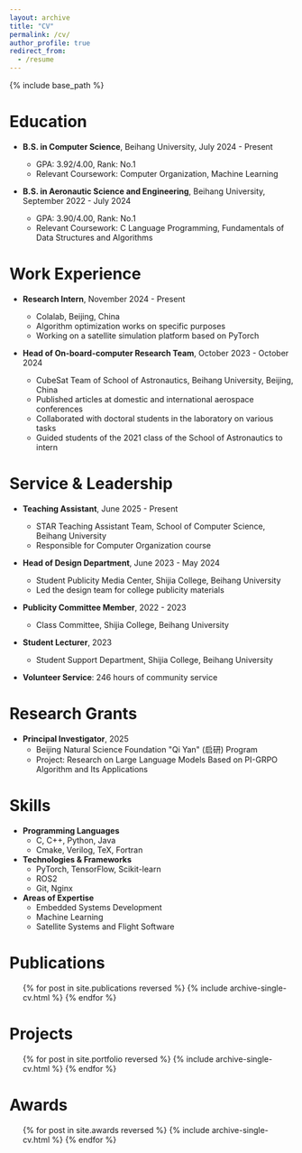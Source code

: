 ```yaml
---
layout: archive
title: "CV"
permalink: /cv/
author_profile: true
redirect_from:
  - /resume
---
```


{% include base_path %}

Education
======
* **B.S. in Computer Science**, Beihang University, July 2024 - Present
  * GPA: 3.92/4.00, Rank: No.1
  * Relevant Coursework: Computer Organization, Machine Learning

* **B.S. in Aeronautic Science and Engineering**, Beihang University, September 2022 - July 2024
  * GPA: 3.90/4.00, Rank: No.1
  * Relevant Coursework: C Language Programming, Fundamentals of Data Structures and Algorithms

Work Experience
======
* **Research Intern**, November 2024 - Present
  * Colalab, Beijing, China
  * Algorithm optimization works on specific purposes
  * Working on a satellite simulation platform based on PyTorch

* **Head of On-board-computer Research Team**, October 2023 - October 2024
  * CubeSat Team of School of Astronautics, Beihang University, Beijing, China
  * Published articles at domestic and international aerospace conferences
  * Collaborated with doctoral students in the laboratory on various tasks
  * Guided students of the 2021 class of the School of Astronautics to intern

Service & Leadership
======
* **Teaching Assistant**, June 2025 - Present
  * STAR Teaching Assistant Team, School of Computer Science, Beihang University
  * Responsible for Computer Organization course

* **Head of Design Department**, June 2023 - May 2024
  * Student Publicity Media Center, Shijia College, Beihang University
  * Led the design team for college publicity materials

* **Publicity Committee Member**, 2022 - 2023
  * Class Committee, Shijia College, Beihang University

* **Student Lecturer**, 2023
  * Student Support Department, Shijia College, Beihang University

* **Volunteer Service**: 246 hours of community service

Research Grants
======
* **Principal Investigator**, 2025
  * Beijing Natural Science Foundation "Qi Yan" (启研) Program
  * Project: Research on Large Language Models Based on PI-GRPO Algorithm and Its Applications

Skills
======
* **Programming Languages**
  * C, C++, Python, Java
  * Cmake, Verilog, TeX, Fortran
* **Technologies & Frameworks**
  * PyTorch, TensorFlow, Scikit-learn
  * ROS2
  * Git, Nginx
* **Areas of Expertise**
  * Embedded Systems Development
  * Machine Learning
  * Satellite Systems and Flight Software

Publications
======
  <ul>{% for post in site.publications reversed %}
    {% include archive-single-cv.html %}
  {% endfor %}</ul>

Projects
======
  <ul>{% for post in site.portfolio reversed %}
    {% include archive-single-cv.html %}
  {% endfor %}</ul>

Awards
======
  <ul>{% for post in site.awards reversed %}
    {% include archive-single-cv.html %}
  {% endfor %}</ul>
